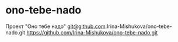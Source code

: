 # ono-tebe-nado
Проект "Оно тебе надо"
git@github.com:Irina-Mishukova/ono-tebe-nado.git
https://github.com/Irina-Mishukova/ono-tebe-nado.git
